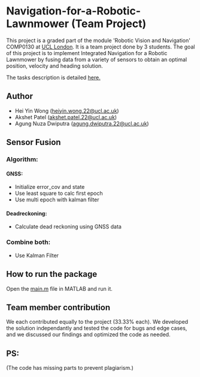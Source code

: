 # Navigation-for-a-Robotic-Lawnmower (Team Project)
This project is a graded part of the module 'Robotic Vision and Navigation' COMP0130 at [UCL London](https://www.ucl.ac.uk/). It is a team project done by 3 students. The goal of this project is to implement Integrated Navigation for a Robotic Lawnmower by fusing data from a variety of sensors to obtain an optimal position, velocity and heading solution.

The tasks description is detailed [here.](Task_Description.pdf)

## Author
* Hei Yin Wong (heiyin.wong.22@ucl.ac.uk)
* Akshet Patel (akshet.patel.22@ucl.ac.uk)
* Agung Nuza Dwiputra (agung.dwiputra.22@ucl.ac.uk)

## Sensor Fusion
### Algorithm:

#### GNSS:
* Initialize error_cov and state
* Use least square to calc first epoch
* Use multi epoch with kalman filter

#### Deadreckoning:
* Calculate dead reckoning using GNSS data

### Combine both:
* Use Kalman Filter

## How to run the package
Open the [main.m](Implementation/main.m) file in MATLAB and run it.

## Team member contribution
We each contributed equally to the project (33.33% each). We developed the solution independantly and tested the code for bugs and edge cases, and we discussed our findings and optimized the code as needed.

## PS:
(The code has missing parts to prevent plagiarism.)
